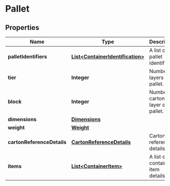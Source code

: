 
# Pallet

## Properties
Name | Type | Description | Notes
------------ | ------------- | ------------- | -------------
**palletIdentifiers** | [**List&lt;ContainerIdentification&gt;**](ContainerIdentification.md) | A list of pallet identifiers. | 
**tier** | **Integer** | Number of layers per pallet. |  [optional]
**block** | **Integer** | Number of cartons per layer on the pallet. |  [optional]
**dimensions** | [**Dimensions**](Dimensions.md) |  |  [optional]
**weight** | [**Weight**](Weight.md) |  |  [optional]
**cartonReferenceDetails** | [**CartonReferenceDetails**](CartonReferenceDetails.md) | Carton reference details. |  [optional]
**items** | [**List&lt;ContainerItem&gt;**](ContainerItem.md) | A list of container item details. |  [optional]



